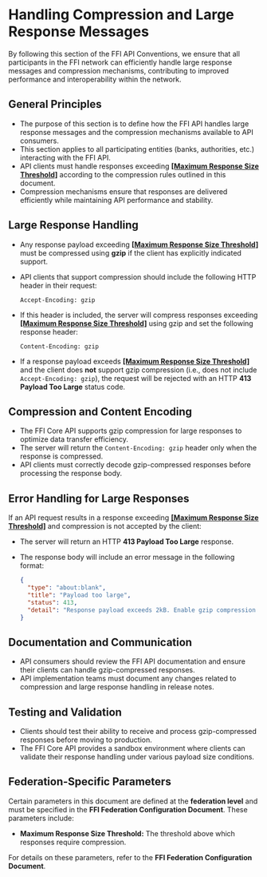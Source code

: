 # Handling Compression and Large Response Messages

By following this section of the FFI API Conventions, we ensure that all participants in the FFI network can efficiently handle large response messages and compression mechanisms, contributing to improved performance and interoperability within the network.

## General Principles

- The purpose of this section is to define how the FFI API handles large response messages and the compression mechanisms available to API consumers.
- This section applies to all participating entities (banks, authorities, etc.) interacting with the FFI API.
- API clients must handle responses exceeding **[[Maximum Response Size Threshold]](#federation-specific-parameters)** according to the compression rules outlined in this document.
- Compression mechanisms ensure that responses are delivered efficiently while maintaining API performance and stability.

## Large Response Handling

- Any response payload exceeding **[[Maximum Response Size Threshold]](#federation-specific-parameters)** must be compressed using **gzip** if the client has explicitly indicated support.
- API clients that support compression should include the following HTTP header in their request:
  
  ```http
  Accept-Encoding: gzip
  ```

- If this header is included, the server will compress responses exceeding **[[Maximum Response Size Threshold]](#federation-specific-parameters)** using gzip and set the following response header:

  ```http
  Content-Encoding: gzip
  ```

- If a response payload exceeds **[[Maximum Response Size Threshold]](#federation-specific-parameters)** and the client does **not** support gzip compression (i.e., does not include `Accept-Encoding: gzip`), the request will be rejected with an HTTP **413 Payload Too Large** status code.

## Compression and Content Encoding

- The FFI Core API supports gzip compression for large responses to optimize data transfer efficiency.
- The server will return the `Content-Encoding: gzip` header only when the response is compressed.
- API clients must correctly decode gzip-compressed responses before processing the response body.

## Error Handling for Large Responses

If an API request results in a response exceeding **[[Maximum Response Size Threshold]](#federation-specific-parameters)** and compression is not accepted by the client:

- The server will return an HTTP **413 Payload Too Large** response.
- The response body will include an error message in the following format:
  
  ```json
  {
    "type": "about:blank",
    "title": "Payload too large",
    "status": 413,
    "detail": "Response payload exceeds 2kB. Enable gzip compression by adding 'Accept-Encoding: gzip' to your request headers."
  }
  ```

## Documentation and Communication

- API consumers should review the FFI API documentation and ensure their clients can handle gzip-compressed responses.
- API implementation teams must document any changes related to compression and large response handling in release notes.

## Testing and Validation

- Clients should test their ability to receive and process gzip-compressed responses before moving to production.
- The FFI Core API provides a sandbox environment where clients can validate their response handling under various payload size conditions.

## Federation-Specific Parameters

Certain parameters in this document are defined at the **federation level** and must be specified in the **FFI Federation Configuration Document**. These parameters include:

- **Maximum Response Size Threshold:** The threshold above which responses require compression.

For details on these parameters, refer to the **FFI Federation Configuration Document**.
